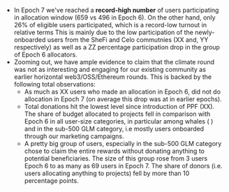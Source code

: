 
<ul>
  <li>In Epoch 7 we've reached a <b>record-high number</b> of users participating in allocation window (659 vs 496 in Epoch 6). On the other hand, only 26% of eligible users participated, which is a record-low turnout in relative terms This is mainly due to the low participation of the newly-onboarded users from the SheFi and Celo commutnies (XX and, YY respectively) as well as a ZZ percentage participation drop in the group of Epoch 6 allocators.</li>
  
  <li>Zooming out, we have ample evidence to claim that the climate round was not as interesting and engaging for our existing community as earlier horizontal web3/OSS/Ethereum rounds. This is backed by the following total observations:
    <ul class="nested-list">
      <li>As much as XX users who made an allocation in Epoch 6, did not do allocation in Epoch 7 (on average this drop was at in earlier epochs).</li>
      <li>Total donations hit the lowest level since introduction of PPF (XX). The share of budget allocated to projects fell in comparison with Epoch 6 in all user-size categories, in particular among whales ( ) and in the sub-500 GLM category, i.e mostly users onboarded through our marketing campaigns.</li>
      <li>A pretty big group of users, especially in the sub-500 GLM category chose to claim the entire rewards without donating anything to potential beneficiaries. The size of this group rose from 3 users Epoch 6 to as many as 69 users in Epoch 7. The share of donors (i.e. users allocating anything to projects) fell by more than 10 percentage points.</li>
    </ul>
  </li>
</ul> 